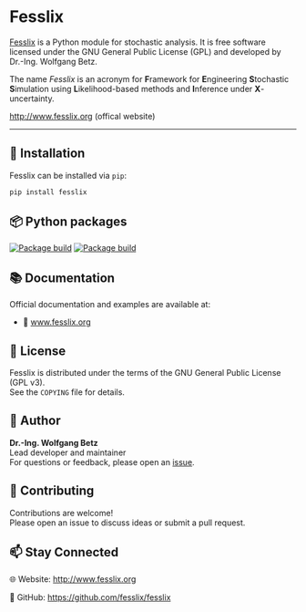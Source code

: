 # Fesslix

[Fesslix](http://www.fesslix.org) is a Python module for stochastic analysis.
It is free software licensed under the GNU General Public License (GPL) and developed by Dr.-Ing. Wolfgang Betz.

The name *Fesslix* is an acronym for **F**ramework for **E**ngineering **S**tochastic **S**imulation using **L**ikelihood-based methods and **I**nference under **X**-uncertainty.

http://www.fesslix.org (offical website)

---

## 🚀 Installation

Fesslix can be installed via `pip`:

```bash
pip install fesslix
```
## 📦 Python packages

[![Package build](https://github.com/fesslix/fesslix/actions/workflows/publish.yml/badge.svg)](https://github.com/fesslix/fesslix/actions/workflows/publish.yml)
[![Package build](https://github.com/fesslix/fesslix/actions/workflows/test_module_load.yml/badge.svg)](https://github.com/fesslix/fesslix/actions/workflows/test_module_load.yml)

## 📚 Documentation

Official documentation and examples are available at:
- 🔗 www.fesslix.org

## 📄 License

Fesslix is distributed under the terms of the GNU General Public License (GPL v3).  
See the `COPYING` file for details.

## 👤 Author

**Dr.-Ing. Wolfgang Betz**  
Lead developer and maintainer  
For questions or feedback, please open an [issue](https://github.com/fesslix/fesslix/issues).

## 🤝 Contributing

Contributions are welcome!  
Please open an issue to discuss ideas or submit a pull request.

## 📫 Stay Connected

🌐 Website: http://www.fesslix.org

🐙 GitHub: https://github.com/fesslix/fesslix
    
